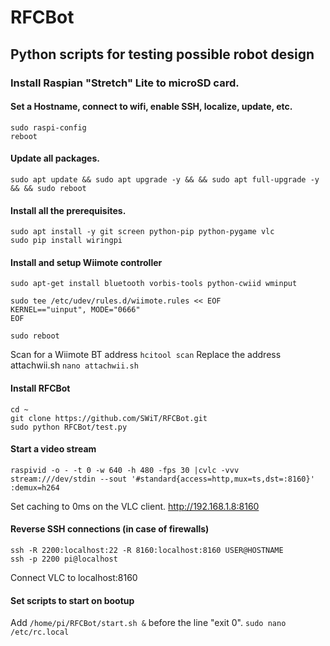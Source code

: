 # RFCBot #
## Python scripts for testing possible robot design ##

### Install Raspian "Stretch" Lite to microSD card. ###

#### Set a Hostname, connect to wifi, enable SSH, localize, update, etc. ####
```
sudo raspi-config
reboot
```

#### Update all packages. ####
```
sudo apt update && sudo apt upgrade -y && && sudo apt full-upgrade -y && && sudo reboot
```

#### Install all the prerequisites. ####
```
sudo apt install -y git screen python-pip python-pygame vlc
sudo pip install wiringpi
```

#### Install and setup Wiimote controller ####
```
sudo apt-get install bluetooth vorbis-tools python-cwiid wminput

sudo tee /etc/udev/rules.d/wiimote.rules << EOF
KERNEL=="uinput", MODE="0666"
EOF

sudo reboot
```
Scan for a Wiimote BT address
`hcitool scan`
Replace the address attachwii.sh
`nano attachwii.sh`



#### Install RFCBot ####
```
cd ~
git clone https://github.com/SWiT/RFCBot.git
sudo python RFCBot/test.py
```

#### Start a video stream ####
```
raspivid -o - -t 0 -w 640 -h 480 -fps 30 |cvlc -vvv stream:///dev/stdin --sout '#standard{access=http,mux=ts,dst=:8160}' :demux=h264
```
Set caching to 0ms on the VLC client.
http://192.168.1.8:8160



#### Reverse SSH connections (in case of firewalls) ####
```
ssh -R 2200:localhost:22 -R 8160:localhost:8160 USER@HOSTNAME
ssh -p 2200 pi@localhost
```
Connect VLC to localhost:8160

#### Set scripts to start on bootup ####
Add 
`/home/pi/RFCBot/start.sh &`
before the line "exit 0".
`sudo nano /etc/rc.local`
